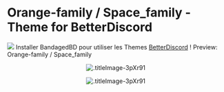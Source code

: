 # Orange-family / Space_family - Theme for BetterDiscord
<A href="https://bibitor31.github.io/Discord/themes.zip"><IMG src="https://i1.wp.com/www.rarformac.fr/wp-content/uploads/2017/03/WinZip_icone-64.png?resize=64%2C64"></A>
Installer BandagedBD pour utiliser les Themes  [BetterDiscord](https://betterdiscord.net/home/) !
Preview: Orange-family / Space_family 

<p align="center">
  <img alt=".titleImage-3pXr91" src="https://i.imgur.com/OxNaNFO.png">
</p>
<p align="center">
  <img alt=".titleImage-3pXr91" src="https://i.imgur.com/budElif.png">
</p>
